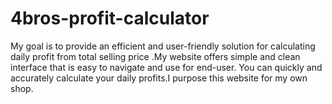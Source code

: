 # 4bros-profit-calculator
My goal is to provide an efficient and user-friendly solution for calculating daily profit from total selling price .My website offers simple and clean interface that is easy to navigate and use for end-user. You can quickly and accurately calculate your daily profits.I purpose this website for my own shop.
